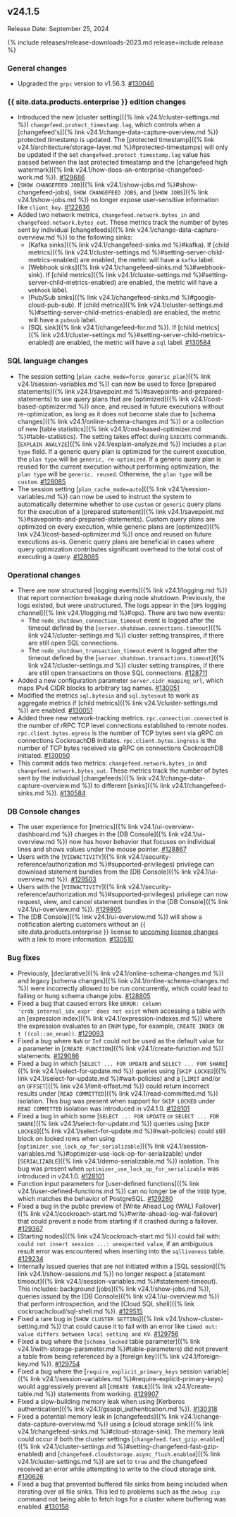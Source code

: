 ## v24.1.5

Release Date: September 25, 2024

{% include releases/release-downloads-2023.md release=include.release %}
<h3 id="v24-1-5-general-changes">General changes</h3>

- Upgraded the `grpc` version to v1.56.3. [#130046][#130046]

<h3 id="v24-1-5-{{-site.data.products.enterprise-}}-edition-changes">{{ site.data.products.enterprise }} edition changes</h3>

- Introduced the new [cluster setting]({% link v24.1/cluster-settings.md %}) `changefeed.protect_timestamp.lag`, which controls when a [changefeed's]({% link v24.1/change-data-capture-overview.md %}) protected timestamp is updated. The [protected timestamp]({% link v24.1/architecture/storage-layer.md %}#protected-timestamps) will only be updated if the set `changefeed.protect_timestamp.lag` value has passed between the last protected timestamp and the [changefeed high watermark]({% link v24.1/how-does-an-enterprise-changefeed-work.md %}). [#129686][#129686]
- [`SHOW CHANGEFEED JOB`]({% link v24.1/show-jobs.md %}#show-changefeed-jobs), `SHOW CHANGEFEED JOBS`, and [`SHOW JOBS`]({% link v24.1/show-jobs.md %}) no longer expose user-sensitive information like `client_key`. [#122636][#122636]
- Added two network metrics, `changefeed.network.bytes_in` and `changefeed.network.bytes_out`. These metrics track the number of bytes sent by individual [changefeeds]({% link v24.1/change-data-capture-overview.md %}) to the following sinks:
	- [Kafka sinks]({% link v24.1/changefeed-sinks.md %}#kafka). If [child metrics]({% link v24.1/cluster-settings.md %}#setting-server-child-metrics-enabled) are enabled, the metric will have a `kafka` label.
	- [Webhook sinks]({% link v24.1/changefeed-sinks.md %}#webhook-sink). If [child metrics]({% link v24.1/cluster-settings.md %}#setting-server-child-metrics-enabled) are enabled, the metric will have a `webhook` label.
	- [Pub/Sub sinks]({% link v24.1/changefeed-sinks.md %}#google-cloud-pub-sub). If [child metrics]({% link v24.1/cluster-settings.md %}#setting-server-child-metrics-enabled) are enabled, the metric will have a `pubsub` label.
	- [SQL sink]({% link v24.1/changefeed-for.md %}). If [child metrics]({% link v24.1/cluster-settings.md %}#setting-server-child-metrics-enabled) are enabled, the metric will have a `sql` label. [#130584][#130584]

<h3 id="v24-1-5-sql-language-changes">SQL language changes</h3>

- The session setting [`plan_cache_mode=force_generic_plan`]({% link v24.1/session-variables.md %}) can now be used to force [prepared statements]({% link v24.1/savepoint.md %}#savepoints-and-prepared-statements) to use query plans that are [optimized]({% link v24.1/cost-based-optimizer.md %}) once, and reused in future executions without re-optimization, as long as it does not become stale due to [schema changes]({% link v24.1/online-schema-changes.md %}) or a collection of new [table statistics]({% link v24.1/cost-based-optimizer.md %}#table-statistics). The setting takes effect during `EXECUTE` commands. [`EXPLAIN ANALYZE`]({% link v24.1/explain-analyze.md %}) includes a `plan type` field. If a generic query plan is optimized for the current execution, the `plan type` will be `generic, re-optimized`. If a generic query plan is reused for the current execution without performing optimization, the `plan type` will be `generic, reused`. Otherwise, the `plan type` will be `custom`. [#128085][#128085]
- The session setting [`plan_cache_mode=auto`]({% link v24.1/session-variables.md %}) can now be used to instruct the system to automatically determine whether to use `custom` or `generic` query plans for the execution of a [prepared statement]({% link v24.1/savepoint.md %}#savepoints-and-prepared-statements). Custom query plans are optimized on every execution, while generic plans are [optimized]({% link v24.1/cost-based-optimizer.md %}) once and reused on future executions as-is. Generic query plans are beneficial in cases where query optimization contributes significant overhead to the total cost of executing a query. [#128085][#128085]

<h3 id="v24-1-5-operational-changes">Operational changes</h3>

- There are now structured [logging events]({% link v24.1/logging.md %}) that report connection breakage during node shutdown. Previously, the logs existed, but were unstructured. The logs appear in the [`OPS` logging channel]({% link v24.1/logging.md %}#ops). There are two new events:
    - The `node_shutdown_connection_timeout` event is logged after the timeout defined by the [`server.shutdown.connections.timeout`]({% link v24.1/cluster-settings.md %}) cluster setting transpires, if there are still open SQL connections.
    - The `node_shutdown_transaction_timeout` event is logged after the timeout defined by the [`server.shutdown.transactions.timeout`]({% link v24.1/cluster-settings.md %}) cluster setting transpires, if there are still open transactions on those SQL connections. [#128711][#128711]
- Added a new configuration parameter `server.cidr_mapping_url`, which maps IPv4 CIDR blocks to arbitrary tag names. [#130051][#130051]
- Modified the metrics `sql.bytesin` and `sql.bytesout` to work as aggregate metrics if [child metrics]({% link v24.1/cluster-settings.md %}) are enabled. [#130051][#130051]
- Added three new network-tracking metrics. `rpc.connection.connected` is the number of rRPC TCP level connections established to remote nodes. `rpc.client.bytes.egress` is the number of TCP bytes sent via gRPC on connections CockroachDB initiates. `rpc.client.bytes.ingress` is the number of TCP bytes received via gRPC on connections CockroachDB initiated. [#130050][#130050]
- This commit adds two metrics: `changefeed.network.bytes_in` and `changefeed.network.bytes_out`. These metrics track the number of bytes sent by the individual [changefeeds]({% link v24.1/change-data-capture-overview.md %}) to different [sinks]({% link v24.1/changefeed-sinks.md %}). [#130584][#130584]

<h3 id="v24-1-5-db-console-changes">DB Console changes</h3>

- The user experience for [metrics]({% link v24.1/ui-overview-dashboard.md %}) charges in the [DB Console]({% link v24.1/ui-overview.md %}) now has hover behavior that focuses on individual lines and shows values under the mouse pointer. [#128867][#128867]
- Users with the [`VIEWACTIVITY`]({% link v24.1/security-reference/authorization.md %}#supported-privileges) privilege can download statement bundles from the [DB Console]({% link v24.1/ui-overview.md %}). [#129503][#129503]
- Users with the [`VIEWACTIVITY`]({% link v24.1/security-reference/authorization.md %}#supported-privileges) privilege can now request, view, and cancel statement bundles in the [DB Console]({% link v24.1/ui-overview.md %}). [#129805][#129805]
- The [DB Console]({% link v24.1/ui-overview.md %}) will show a notification alerting customers without an {{ site.data.products.enterprise }} license to [upcoming license changes](https://www.cockroachlabs.com/enterprise-license-update/) with a link to more information. [#130510][#130510]

<h3 id="v24-1-5-bug-fixes">Bug fixes</h3>

- Previously, [declarative]({% link v24.1/online-schema-changes.md %}) and legacy [schema changes]({% link v24.1/online-schema-changes.md %}) were incorrectly allowed to be run concurrently, which could lead to failing or hung schema change jobs. [#128805][#128805]
- Fixed a bug that caused errors like `ERROR: column 'crdb_internal_idx_expr' does not exist` when accessing a table with an [expression index]({% link v24.1/expression-indexes.md %}) where the expression evaluates to an `ENUM` type, for example, `CREATE INDEX ON t ((col::an_enum))`. [#129093][#129093]
- Fixed a bug where `NaN` or `Inf` could not be used as the default value for a parameter in [`CREATE FUNCTION`]({% link v24.1/create-function.md %}) statements. [#129086][#129086]
- Fixed a bug in which [`SELECT ... FOR UPDATE` and `SELECT ... FOR SHARE`]({% link v24.1/select-for-update.md %})  queries using [`SKIP LOCKED`]({% link v24.1/select-for-update.md %}#wait-policies) and a [`LIMIT` and/or an `OFFSET`]({% link v24.1/limit-offset.md %}) could return incorrect results under [`READ COMMITTED`]({% link v24.1/read-committed.md %}) isolation. This bug was present when support for `SKIP LOCKED` under `READ COMMITTED` isolation was introduced in v24.1.0. [#128101][#128101]
- Fixed a bug in which some [`SELECT ... FOR UPDATE` or `SELECT ... FOR SHARE`]({% link v24.1/select-for-update.md %}) queries using [`SKIP LOCKED`]({% link v24.1/select-for-update.md %}#wait-policies) could still block on locked rows when using [`optimizer_use_lock_op_for_serializable`]({% link v24.1/session-variables.md %}#optimizer-use-lock-op-for-serializable) under [`SERIALIZABLE`]({% link v24.1/demo-serializable.md %}) isolation. This bug was present when `optimizer_use_lock_op_for_serializable` was introduced in v24.1.0. [#128101][#128101]
- Function input parameters for [user-defined functions]({% link v24.1/user-defined-functions.md %}) can no longer be of the `VOID` type, which matches the behavior of PostgreSQL. [#129280][#129280]
- Fixed a bug in the public preview of [Write Ahead Log (WAL) Failover]({% link v24.1/cockroach-start.md %}#write-ahead-log-wal-failover) that could prevent a node from starting if it crashed during a failover. [#129367][#129367]
- [Starting nodes]({% link v24.1/cockroach-start.md %}) could fail with: `could not insert session ...: unexpected value`, if an ambiguous result error was encountered when inserting into the `sqlliveness` table. [#129234][#129234]
- Internally issued queries that are not initiated within a [SQL session]({% link v24.1/show-sessions.md %}) no longer respect a [statement timeout]({% link v24.1/session-variables.md %}#statement-timeout). This includes: background [jobs]({% link v24.1/show-jobs.md %}), queries issued by the [DB Console]({% link v24.1/ui-overview.md %}) that perform introspection, and the [Cloud SQL shell]({% link cockroachcloud/sql-shell.md %}). [#129515][#129515]
- Fixed a rare bug in [`SHOW CLUSTER SETTING`]({% link v24.1/show-cluster-setting.md %}) that could cause it to fail with an error like `timed out: value differs between local setting and KV`. [#129756][#129756]
- Fixed a bug where the [`schema_locked` table parameter]({% link v24.1/with-storage-parameter.md %}#table-parameters) did not prevent a table from being referenced by a [foreign key]({% link v24.1/foreign-key.md %}). [#129754][#129754]
- Fixed a bug where the [`require_explicit_primary_keys` session variable]({% link v24.1/session-variables.md %}#require-explicit-primary-keys) would aggressively prevent all [`CREATE TABLE`]({% link v24.1/create-table.md %}) statements from working. [#129907][#129907]
- Fixed a slow-building memory leak when using [Kerberos authentication]({% link v24.1/gssapi_authentication.md %}). [#130318][#130318]
- Fixed a potential memory leak in [changefeeds]({% link v24.1/change-data-capture-overview.md %}) using a [cloud storage sink]({% link v24.1/changefeed-sinks.md %}#cloud-storage-sink). The memory leak could occur if both the cluster settings [`changefeed.fast_gzip.enabled`]({% link v24.1/cluster-settings.md %}#setting-changefeed-fast-gzip-enabled) and [`changefeed.cloudstorage.async_flush.enabled`]({% link v24.1/cluster-settings.md %}) are set to `true` and the changefeed received an error while attempting to write to the cloud storage sink. [#130626][#130626]
- Fixed a bug that prevented buffered file sinks from being included when iterating over all file sinks. This led to problems such as the `debug zip` command not being able to fetch logs for a cluster where buffering was enabled. [#130158][#130158]

[#122636]: https://github.com/cockroachdb/cockroach/pull/122636
[#128085]: https://github.com/cockroachdb/cockroach/pull/128085
[#128101]: https://github.com/cockroachdb/cockroach/pull/128101
[#128711]: https://github.com/cockroachdb/cockroach/pull/128711
[#128805]: https://github.com/cockroachdb/cockroach/pull/128805
[#128836]: https://github.com/cockroachdb/cockroach/pull/128836
[#128867]: https://github.com/cockroachdb/cockroach/pull/128867
[#129086]: https://github.com/cockroachdb/cockroach/pull/129086
[#129093]: https://github.com/cockroachdb/cockroach/pull/129093
[#129234]: https://github.com/cockroachdb/cockroach/pull/129234
[#129280]: https://github.com/cockroachdb/cockroach/pull/129280
[#129367]: https://github.com/cockroachdb/cockroach/pull/129367
[#129402]: https://github.com/cockroachdb/cockroach/pull/129402
[#129503]: https://github.com/cockroachdb/cockroach/pull/129503
[#129515]: https://github.com/cockroachdb/cockroach/pull/129515
[#129621]: https://github.com/cockroachdb/cockroach/pull/129621
[#129686]: https://github.com/cockroachdb/cockroach/pull/129686
[#129754]: https://github.com/cockroachdb/cockroach/pull/129754
[#129756]: https://github.com/cockroachdb/cockroach/pull/129756
[#129805]: https://github.com/cockroachdb/cockroach/pull/129805
[#129907]: https://github.com/cockroachdb/cockroach/pull/129907
[#130046]: https://github.com/cockroachdb/cockroach/pull/130046
[#130050]: https://github.com/cockroachdb/cockroach/pull/130050
[#130051]: https://github.com/cockroachdb/cockroach/pull/130051
[#130158]: https://github.com/cockroachdb/cockroach/pull/130158
[#130318]: https://github.com/cockroachdb/cockroach/pull/130318
[#130510]: https://github.com/cockroachdb/cockroach/pull/130510
[#130584]: https://github.com/cockroachdb/cockroach/pull/130584
[#130626]: https://github.com/cockroachdb/cockroach/pull/130626
